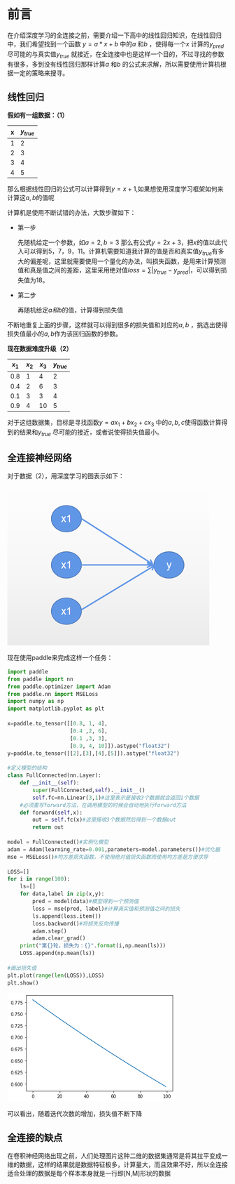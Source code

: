 # 前言

​		在介绍深度学习的全连接之前，需要介绍一下高中的线性回归知识，在线性回归中，我们希望找到一个函数 $y=a*x+b$ 中的$a$ 和$b$ ，使得每一个$x$ 计算的$y_{pred}$尽可能的与真实值$y_{true}$ 就接近，在全连接中也是这样一个目的，不过寻找的参数有很多，多到没有线性回归那样计算$a$ 和$b$ 的公式来求解，所以需要使用计算机根据一定的策略来搜寻。

## 线性回归

**假如有一组数据：（1）**

| x    | $y_{true}$ |
| ---- | ---------- |
| 1    | 2          |
| 2    | 3          |
| 3    | 4          |
| 4    | 5          |

那么根据线性回归的公式可以计算得到$y=x+1$,如果想使用深度学习框架如何来计算这$a,b$的值呢

计算机是使用不断试错的办法，大致步骤如下：

- 第一步

  先随机给定一个参数，如$a=2,b=3$ 那么有公式$y=2x+3$，把$x$的值以此代入可以得到5，7，9，11。计算机需要知道我计算的值是否和真实值$y_{true}$有多大的偏差呢，这里就需要使用一个量化的办法，叫损失函数，是用来计算预测值和真是值之间的差距，这里采用绝对值$loss=\sum{|y_{true}-y_{pred}|}$，可以得到损失值为18。

- 第二步

  再随机给定$a和b$的值，计算得到损失值

不断地重复上面的步骤，这样就可以得到很多的损失值和对应的$a,b$ ，挑选出使得损失值最小的$a,b$作为该回归函数的参数。

**现在数据难度升级（2）**

| $x_1$ | $x_2$ | $x_3$ | $y_{true}$ |
| ----- | ----- | ----- | ---------- |
| 0.8   | 1     | 4     | 2          |
| 0.4   | 2     | 6     | 3          |
| 0.1   | 3     | 3     | 4          |
| 0.9   | 4     | 10    | 5          |

对于这组数据集，目标是寻找函数$y=ax_1+bx_2+cx_3$ 中的$a,b,c$使得函数计算得到的结果和$y_{true}$ 尽可能的接近，或者说使得损失值最小。

## 全连接神经网络

对于数据（2），用深度学习的图表示如下：

![full_connected1](../../../images/deep_learning/basic_concepts/full_connected1.png)

现在使用paddle来完成这样一个任务：

```python
import paddle
from paddle import nn
from paddle.optimizer import Adam
from paddle.nn import MSELoss
import numpy as np
import matplotlib.pyplot as plt

x=paddle.to_tensor([[0.8, 1, 4],
                    [0.4 ,2, 6],  
                    [0.1 ,3, 3],
                    [0.9, 4, 10]]).astype("float32")
y=paddle.to_tensor([[2],[3],[4],[5]]).astype("float32")

#定义模型的结构
class FullConnected(nn.Layer):
    def __init__(self):
        super(FullConnected,self).__init__()
        self.fc=nn.Linear(3,1)#这里表示是接收3个数据就会返回1个数据
    #必须重写forward方法，在调用模型的时候会自动地执行forward方法
    def forward(self,x):
        out = self.fc(x)#这里接收3个数据然后得到一个数据out
        return out

model = FullConnected()#实例化模型
adam = Adam(learning_rate=0.001,parameters=model.parameters())#优化器
mse = MSELoss()#均方差损失函数，不使用绝对值损失函数而使用均方差是方便求导

LOSS=[]
for i in range(100):
    ls=[]
    for data,label in zip(x,y):
        pred = model(data)#模型得到一个预测值
        loss = mse(pred, label)#计算真实值和预测值之间的损失
        ls.append(loss.item())
        loss.backward()#将损失反向传播
        adam.step()
        adam.clear_grad()
    print("第{}轮，损失为：{}".format(i,np.mean(ls)))
    LOSS.append(np.mean(ls))

#画出损失值
plt.plot(range(len(LOSS)),LOSS)
plt.show()
```

![full_connected1_loss](../../../images/deep_learning/basic_concepts/full_connected1_loss.png)

可以看出，随着迭代次数的增加，损失值不断下降

## 全连接的缺点

在卷积神经网络出现之前，人们处理图片这种二维的数据集通常是将其拉平变成一维的数据，这样的结果就是数据特征极多，计算量大，而且效果不好，所以全连接适合处理的数据是每个样本本身就是一行即[N,M]形状的数据
